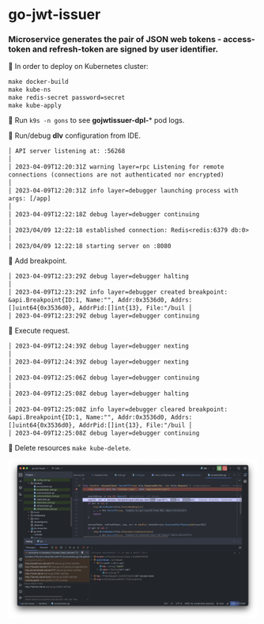 # go-jwt-issuer

### Microservice generates the pair of JSON web tokens - access-token and refresh-token are signed by user identifier.

📌 In order to deploy on Kubernetes cluster:
```
make docker-build
make kube-ns
make redis-secret password=secret
make kube-apply
```

📌 Run `k9s -n gons` to see **gojwtissuer-dpl-*** pod logs.

📌 Run/debug **dlv** configuration from IDE.

```
│ API server listening at: :56268                                                                                                                                     │
│ 2023-04-09T12:20:31Z warning layer=rpc Listening for remote connections (connections are not authenticated nor encrypted)                                           │
│ 2023-04-09T12:20:31Z info layer=debugger launching process with args: [/app]                                                                                        │
│ 2023-04-09T12:22:18Z debug layer=debugger continuing                                                                                                                │
│ 2023/04/09 12:22:18 established connection: Redis<redis:6379 db:0>                                                                                                  │
│ 2023/04/09 12:22:18 starting server on :8080 
```

📌 Add breakpoint.

```
│ 2023-04-09T12:23:29Z debug layer=debugger halting                                                                                                                   │
│ 2023-04-09T12:23:29Z info layer=debugger created breakpoint: &api.Breakpoint{ID:1, Name:"", Addr:0x3536d0, Addrs:[]uint64{0x3536d0}, AddrPid:[]int{13}, File:"/buil │
│ 2023-04-09T12:23:29Z debug layer=debugger continuing  
```

📌 Execute request.

```
│ 2023-04-09T12:24:39Z debug layer=debugger nexting                                                                                                                   │
│ 2023-04-09T12:24:39Z debug layer=debugger nexting                                                                                                                   │
│ 2023-04-09T12:25:06Z debug layer=debugger continuing                                                                                                                │
│ 2023-04-09T12:25:08Z debug layer=debugger halting                                                                                                                   │
│ 2023-04-09T12:25:08Z info layer=debugger cleared breakpoint: &api.Breakpoint{ID:1, Name:"", Addr:0x3536d0, Addrs:[]uint64{0x3536d0}, AddrPid:[]int{13}, File:"/buil │
│ 2023-04-09T12:25:08Z debug layer=debugger continuing
```

📌 Delete resources `make kube-delete`.

![Debugging an application](social_preview.png)
